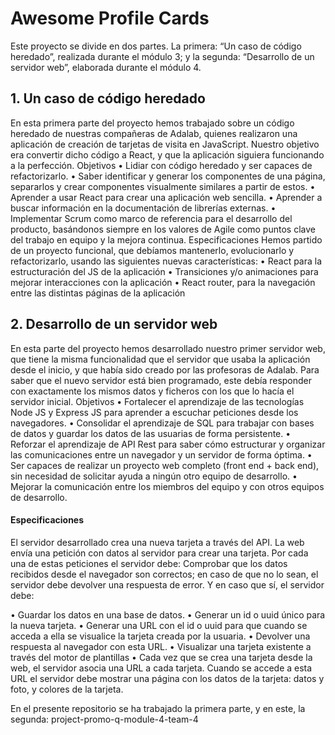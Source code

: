 # Awesome Profile Cards

Este proyecto se divide en dos partes. La primera: “Un caso de código heredado”, realizada durante el módulo 3; y la segunda: “Desarrollo de un servidor web”, elaborada durante el módulo 4.

## 1. Un caso de código heredado

En esta primera parte del proyecto hemos trabajado sobre un código heredado de nuestras compañeras de Adalab, quienes realizaron una aplicación de creación de tarjetas de visita en JavaScript. Nuestro objetivo era convertir dicho código a React, y que la aplicación siguiera funcionando a la perfección.
Objetivos
• Lidiar con código heredado y ser capaces de refactorizarlo.
• Saber identificar y generar los componentes de una página, separarlos y crear componentes visualmente similares a partir de estos.
• Aprender a usar React para crear una aplicación web sencilla.
• Aprender a buscar información en la documentación de librerías externas.
• Implementar Scrum como marco de referencia para el desarrollo del producto, basándonos siempre en los valores de Agile como puntos clave del trabajo en equipo y la mejora continua.
Especificaciones
Hemos partido de un proyecto funcional, que debíamos mantenerlo, evolucionarlo y refactorizarlo, usando las siguientes nuevas características:
• React para la estructuración del JS de la aplicación
• Transiciones y/o animaciones para mejorar interacciones con la aplicación
• React router, para la navegación entre las distintas páginas de la aplicación

## 2. Desarrollo de un servidor web

En esta parte del proyecto hemos desarrollado nuestro primer servidor web, que tiene la misma funcionalidad que el servidor que usaba la aplicación desde el inicio, y que había sido creado por las profesoras de Adalab.
Para saber que el nuevo servidor está bien programado, este debía responder con exactamente los mismos datos y ficheros con los que lo hacía el servidor inicial.
Objetivos
• Fortalecer el aprendizaje de las tecnologías Node JS y Express JS para aprender a escuchar peticiones desde los navegadores.
• Consolidar el aprendizaje de SQL para trabajar con bases de datos y guardar los datos de las usuarias de forma persistente.
• Reforzar el aprendizaje de API Rest para saber cómo estructurar y organizar las comunicaciones entre un navegador y un servidor de forma óptima.
• Ser capaces de realizar un proyecto web completo (front end + back end), sin necesidad de solicitar ayuda a ningún otro equipo de desarrollo.
• Mejorar la comunicación entre los miembros del equipo y con otros equipos de desarrollo.

#### Especificaciones

El servidor desarrollado crea una nueva tarjeta a través del API.
La web envía una petición con datos al servidor para crear una tarjeta. Por cada una de estas peticiones el servidor debe:
Comprobar que los datos recibidos desde el navegador son correctos; en caso de que no lo sean, el servidor debe devolver una respuesta de error. Y en caso que sí, el servidor debe:

• Guardar los datos en una base de datos.
• Generar un id o uuid único para la nueva tarjeta.
• Generar una URL con el id o uuid para que cuando se acceda a ella se visualice la tarjeta creada por la usuaria.
• Devolver una respuesta al navegador con esta URL.
• Visualizar una tarjeta existente a través del motor de plantillas
• Cada vez que se crea una tarjeta desde la web, el servidor asocia una URL a cada tarjeta. Cuando se accede a esta URL el servidor debe mostrar una página con los datos de la tarjeta: datos y foto, y colores de la tarjeta.

En el presente repositorio se ha trabajado la primera parte, y en este, la segunda: project-promo-q-module-4-team-4
